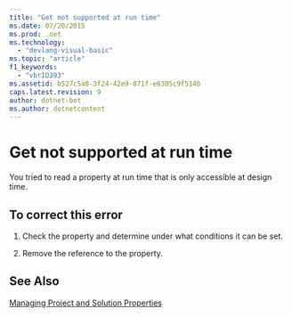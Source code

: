 ```yaml
---
title: "Get not supported at run time"
ms.date: 07/20/2015
ms.prod: .net
ms.technology: 
  - "devlang-visual-basic"
ms.topic: "article"
f1_keywords: 
  - "vbrID393"
ms.assetid: b527c5a8-3f24-42e9-871f-e6305c9f514b
caps.latest.revision: 9
author: dotnet-bot
ms.author: dotnetcontent
---
```

# Get not supported at run time
You tried to read a property at run time that is only accessible at design time.  
  
## To correct this error  
  
1.  Check the property and determine under what conditions it can be set.  
  
2.  Remove the reference to the property.  
  
## See Also  
 [Managing Project and Solution Properties](/visualstudio/ide/managing-project-and-solution-properties)

